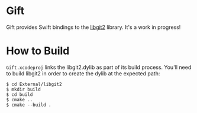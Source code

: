 # Gift

Gift provides Swift bindings to the
[libgit2](https://github.com/libgit2/libgit2) library. It's a work in
progress!

# How to Build

`Gift.xcodeproj` links the libgit2.dylib as part of its build process.
You'll need to build libgit2 in order to create the dylib at the expected path:

```
$ cd External/libgit2
$ mkdir build
$ cd build
$ cmake ..
$ cmake --build .
```
